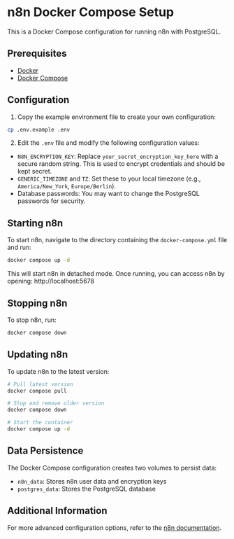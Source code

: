 # n8n Docker Compose Setup

This is a Docker Compose configuration for running n8n with PostgreSQL.

## Prerequisites

- [Docker](https://docs.docker.com/get-docker/)
- [Docker Compose](https://docs.docker.com/compose/install/)

## Configuration

1. Copy the example environment file to create your own configuration:

```bash
cp .env.example .env
```

2. Edit the `.env` file and modify the following configuration values:

- `N8N_ENCRYPTION_KEY`: Replace `your_secret_encryption_key_here` with a secure random string. This is used to encrypt credentials and should be kept secret.
- `GENERIC_TIMEZONE` and `TZ`: Set these to your local timezone (e.g., `America/New_York`, `Europe/Berlin`).
- Database passwords: You may want to change the PostgreSQL passwords for security.

## Starting n8n

To start n8n, navigate to the directory containing the `docker-compose.yml` file and run:

```bash
docker compose up -d
```

This will start n8n in detached mode. Once running, you can access n8n by opening: http://localhost:5678

## Stopping n8n

To stop n8n, run:

```bash
docker compose down
```

## Updating n8n

To update n8n to the latest version:

```bash
# Pull latest version
docker compose pull

# Stop and remove older version
docker compose down

# Start the container
docker compose up -d
```

## Data Persistence

The Docker Compose configuration creates two volumes to persist data:

- `n8n_data`: Stores n8n user data and encryption keys
- `postgres_data`: Stores the PostgreSQL database

## Additional Information

For more advanced configuration options, refer to the [n8n documentation](https://docs.n8n.io/hosting/installation/docker/).
